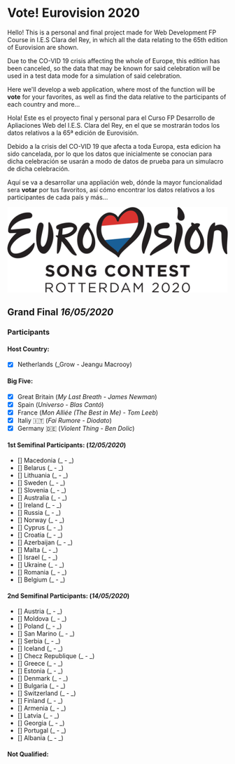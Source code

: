 # Vote! Eurovision 2020

Hello! This is a personal and final project made for Web Development FP Course in I.E.S Clara del Rey, in which all the data relating to the 65th edition of Eurovision are shown.

Due to the CO-VID 19 crisis affecting the whole of Europe, this edition has been canceled, so the data that may be known for said celebration will be used in a test data mode for a simulation of said celebration.

Here we'll develop a web application, where most of the function will be **vote** for your favorites, as well as find the data relative to the participants of each country and more...

Hola! Este es el proyecto final y personal para el Curso FP Desarrollo de Apliaciones Web del I.E.S. Clara del Rey, en el que se mostrarán todos los datos relativos a la 65ª edición de Eurovisión. 

Debido a la crisis del CO-VID 19 que afecta a toda Europa, esta edicion ha sido cancelada, por lo que los datos que inicialmente se conocian para dicha celebración se usarán a modo de datos de prueba para un simulacro de dicha celebración.  

Aquí se va a desarrollar una appliación web, dónde la mayor funcionalidad sera **votar** por tus favoritos, así cómo encontrar los datos relativos a los participantes de cada país y más...

![Eurovision2020](eurovision-2020-rotterdam.svg) 

## Grand Final _16/05/2020_

### Participants
  #### Host Country:   
  - [x] Netherlands (_Grow - Jeangu Macrooy)
  #### Big Five:
  - [x] Great Britain (_My Last Breath - James Newman_)
  - [x] Spain (_Universo - Blas Cantó_)
  - [x] France (_Mon Alliée (The Best in Me) - Tom Leeb_)
  - [x] Italiy :it: (_Fai Rumore - Diodato_)
  - [x] Germany :de: (_Violent Thing - Ben Dolic_)
  #### 1st Semifinal Participants: (_12/05/2020_)
  - [] Macedonia (_ - _)
  - [] Belarus (_ - _)
  - [] Lithuania (_ - _)
  - [] Sweden (_ - _)
  - [] Slovenia (_ - _)
  - [] Australia (_ - _)
  - [] Ireland (_ - _)
  - [] Russia (_ - _)
  - [] Norway (_ - _)
  - [] Cyprus (_ - _)
  - [] Croatia (_ - _)
  - [] Azerbaijan (_ - _)
  - [] Malta (_ - _)
  - [] Israel (_ - _)
  - [] Ukraine (_ - _)
  - [] Romania (_ - _)
  - [] Belgium (_ - _)
  #### 2nd Semifinal Participants: (_14/05/2020_)
  - [] Austria (_ - _)
  - [] Moldova (_ - _)
  - [] Poland (_ - _)
  - [] San Marino (_ - _)
  - [] Serbia (_ - _)
  - [] Iceland (_ - _)
  - [] Checz Republique (_ - _)
  - [] Greece (_ - _)
  - [] Estonia (_ - _)
  - [] Denmark (_ - _)
  - [] Bulgaria (_ - _)
  - [] Switzerland (_ - _)
  - [] Finland (_ - _)
  - [] Armenia (_ - _)
  - [] Latvia (_ - _)
  - [] Georgia (_ - _)
  - [] Portugal (_ - _)
  - [] Albania (_ - _)
  
  #### Not Qualified: 
